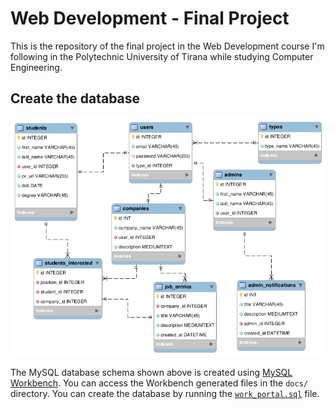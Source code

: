 # Web Development - Final Project

This is the repository of the final project in the Web Development course I'm following in the Polytechnic University of Tirana while studying Computer Engineering.

## Create the database
![DB schema](https://raw.githubusercontent.com/aziflaj/upt-web-dev/master/docs/eer_diagram.png)

The MySQL database schema shown above is created using [MySQL Workbench](https://www.mysql.com/products/workbench/). You can access the Workbench generated files in the `docs/` directory. You can create the database by running the [`work_portal.sql`](https://github.com/aziflaj/upt-web-dev/blob/master/work_portal.sql) file.
